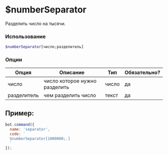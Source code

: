 # $numberSeparator

Разделить число на тысячи.

### Использование
 
```php
$numberSeparator[число;разделитель]
```

### Опции


| Опция | Описание | Тип | Обязательно? |
|--------|-------------|------|----------|
| число | число которое нужно разделить | число | да |
| разделитель | чем разделить число | текст | да |


## Пример:

```javascript
bot.command({
  name: 'separator',
  code: `
  $numberSeparator[1000000;.]
  `
});
```
